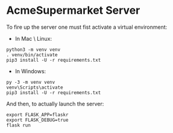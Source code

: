 # AcmeSupermarket Server

To fire up the server one must fist activate a virtual environment:

* In Mac \ Linux:
```shell
python3 -m venv venv
. venv/bin/activate
pip3 install -U -r requirements.txt
```

* In Windows:
```shell
py -3 -m venv venv
venv\Scripts\activate
pip3 install -U -r requirements.txt
```

And then, to actually launch the server:
```shell
export FLASK_APP=flaskr
export FLASK_DEBUG=true
flask run
```
